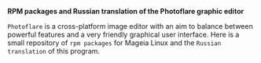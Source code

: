**RPM packages and Russian translation of the Photoflare graphic editor**  

`Photoflare` is a cross-platform image editor with an aim to balance between powerful features and a very friendly graphical user interface. Here is a small repository of `rpm packages` for Mageia Linux and the `Russian translation` of this program.
